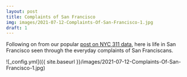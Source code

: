 ```yaml
---
layout: post
title: Complaints of San Francisco
img: images/2021-07-12-Complaints-Of-San-Francisco-1.jpg
draft: 1
---
```


Following on from our popular [post on NYC 311 data](/Complaints-Of-New-York/), 
here is life in San Francisco seen through the everyday complaints of San Franciscans.

![_config.yml]({{ site.baseurl }}/images/2021-07-12-Complaints-Of-San-Francisco-1.jpg)


<link rel="stylesheet" href="https://synced.to/static/theme/assets/css/fontawesome/css/all.min.css" />
<link rel="stylesheet" href="https://cdn.jsdelivr.net/gh/openlayers/openlayers.github.io@master/en/v6.4.3/css/ol.css" type="text/css" />
<link rel="stylesheet" href="https://blog.synced.to/datascripts/311-complaints-articles-scripts/dashboard.css" />
<script src="https://synced.to/static/theme/assets/js/moment.min.js?v=8c2de"></script>
<script src="https://cdn.jsdelivr.net/gh/openlayers/openlayers.github.io@master/en/v6.4.3/build/ol.js"></script>

<div class="sydb-container">
<div class="sydb-inner-container">
<!--
<div class="sydb-header-container">
<h4>Complaints of New York</h4>
<div style="max-width: 400px; text-align: center; margin-bottom: 6px;">
Life in New York, seen through the everyday complaints of  New Yorkers.  
</div>
</div>
-->
<div class="sydb-dashboard-container">
<div class="sydb-map-container">
<div id="sydb-map" style="height: 100%;">
</div>
<div id="sydb-date-display"></div>
</div>
<div class="sydb-content-container">
<div id="sydb-anim-controls" aria-label="Animation controls">
  <div class="sydb-slider-container">
      <input type="range" min="0" max="1440" 
             value="0" class="sydb-slider" id="sydb-timerange" />
  </div>
  <i id="sydb-toggleplay" class="sydb-toggleplay fas fa-play sydb-icon-button" aria-hidden="true"></i>
  <i id="sydb-reset" class="fas fa-stop sydb-icon-button" aria-hidden="true"></i>
  <i id="sydb-togglevolume" class="fas fa-volume-down sydb-icon-button" aria-hidden="true"></i>

</div>
<div id="sydb-content"></div>
<span id="sydb-content-cover-menu">

<div>
    <h4>Choose a date</h4>
</div>

<div id="sydb-content-cover-menu-input">
<input id="sydb-viewdate"  name="viewdate" type="date" />
<i id="sydb-toggleplay-cover-menu" class="sydb-toggleplay fas fa-play sydb-icon-button-large" 
    aria-hidden="true"></i>
</div>

<div id="sydb-suggested-dates">
    <a data-suggested-event="newyear" class="sydb-suggested" href="#" >
        New years
    </a>
    <a data-suggested-event="lockdown" class="sydb-suggested" href="#" >
        Lockdown
    </a>
</div>

<img id="sydb-loading-spinner" src="https://blog.synced.to/datascripts/311-complaints-articles-scripts/three-dots.svg" />

</span>
</div>
</div>


<div style="text-align: center; font-size: 1rem; flex: 0; padding: 6px;">
</div>

</div>
</div>

<script src="https://blog.synced.to/datascripts/311-complaints-articles-scripts/main_ts_multicity.js"></script>
<script>
    var uri_fn = function(fromstr, tostr){
                return `https://data.sfgov.org/resource/vw6y-z8j6.json?$where=requested_datetime between '${fromstr}' and '${tostr}'&$order=requested_datetime ASC&$limit=100000`
    }
    var soundpath = '/datascripts/311-complaints-articles-scripts/SFAmbience.mp3'
    var data_format_fn = function (item) {
        var output_item = {}
        output_item['created_date'] = item['requested_datetime']
        output_item['complaint_type'] = item['service_name'].replace(/_/g, ' ')
        output_item['latitude'] = item['lat']
        output_item['longitude'] = item['long']
        output_item['borough'] = item['police_district']
        output_item['agency'] = null
        output_item['street_name'] = item['street']
        output_item['descriptor'] = item['service_subtype'].replace(/_/g, ' ') + ', ' + 
                                    item['service_details'].replace(/_/g, ' ')
        return output_item
    }
    var latestdate = moment.utc().set({hour:0,minute:0,second:0,millisecond:0})
                           .subtract(3,'days').set({hour:0,minute:0,second:0,millisecond:0})
    var earliestdate = latestdate.clone().subtract(3, "years").set({hour:0,minute:0,second:0,millisecond:0})
    var opts = {
        city_coords: [-122.446747, 37.733795],
        map_zoom: 11,
        periodlength_mins: null,
        periodlength_maxcount: null,
        latestdate: latestdate,
        earliestdate: earliestdate
    }
    loadAppForCity(uri_fn, data_format_fn, soundpath, opts) 
</script>





[Tejas](https://twitter.com/syncedto) - <team@synced.to>

*311 complaints data from [DataSF](https://datasf.org/opendata/), photo by [Sam Beasley](https://unsplash.com/@sam_beasley), sound by [freesound/Barna](https://freesound.org/people/Barna/sounds/495497/)*


_See more on [the Synced app](http://onelink.to/8ttzr9), where you can explore meaningful places, nearaway and faraway._

